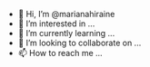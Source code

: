 - 👋 Hi, I’m @marianahiraine
- 👀 I’m interested in ...
- 🌱 I’m currently learning ...
- 💞️ I’m looking to collaborate on ...
- 📫 How to reach me ...

<!---
marianahiraine/marianahiraine is a ✨ special ✨ repository because its `README.md` (this file) appears on your GitHub profile.
You can click the Preview link to take a look at your changes.
--->
